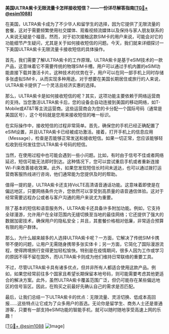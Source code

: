 **美国ULTRA紫卡无限流量卡怎样接收短信？——一份详尽解答指南[[TG💪+ @esim1088](https://t.me/s/esim1088)]**

在美国，ULTRA紫卡成为了不少华人和留学生的选择，因为它提供了无限流量的套餐，这对于需要频繁使用社交媒体、观看视频流媒体以及保持与家人朋友联系的人来说无疑是个福音。然而，对于初次接触这款SIM卡的用户来说，可能会对它的功能细节产生疑问，尤其是关于如何接收短信的问题。今天，我们就来详细探讨一下美国ULTRA紫卡无限流量卡接收短信的具体操作。

首先，我们需要了解ULTRA紫卡的工作原理。ULTRA紫卡是基于eSIM技术的一款产品，这意味着它不需要传统的物理SIM卡槽。用户可以通过手机内置的eSIM功能直接下载并激活卡片。这种技术的优势在于，用户可以在同一部手机上同时存储多张虚拟SIM卡，从而实现多种用途。对于想要在美国长期居住或旅行的人来说，ULTRA紫卡提供了一个灵活且经济实惠的选择。

那么，ULTRA紫卡是如何接收短信的呢？其实，这项功能主要依赖于网络运营商的支持。当您激活ULTRA紫卡后，您的设备会自动连接到美国的移动网络，如T-Mobile或AT&T等主流运营商。这些运营商会为您的卡分配一个国际号码（通常是美国区号），这个号码就是您用来接收短信的唯一标识。

在实际操作中，接收短信的过程非常简单。首先，确保您的手机已经正确配置了eSIM设置，并且ULTRA紫卡已经被成功激活。接着，打开手机上的信息应用（Message），检查是否能够正常发送和接收短信。如果一切正常，您应该能够轻松收到任何发往您ULTRA紫卡号码的短信。

当然，在使用过程中也可能会遇到一些小问题。比如，有时由于信号不佳或者网络延迟，短信可能无法即时到达。这种情况下，您可以尝试重启手机或者重新连接Wi-Fi来改善接收效果。此外，如果您发现短信长时间未送达，也可以通过拨打运营商客服热线进行咨询，他们通常能为您提供及时的帮助。

值得一提的是，ULTRA紫卡还支持VoLTE高清语音通话功能。这意味着即使是在偏远地区，只要网络条件允许，您依然可以享受到高质量的语音通信体验。这对于经常需要远程办公或者与客户沟通的用户来说尤为重要。

除了基本的短信和语音服务外，ULTRA紫卡还具备许多附加功能。例如，它支持全球漫游，允许用户在全球范围内无缝切换至当地的最佳网络；它还提供了强大的数据加密技术，确保用户的隐私安全；并且，其套餐价格相对低廉，非常适合预算有限的用户群体。

那么，为什么越来越多的人选择ULTRA紫卡呢？一方面，它解决了传统SIM卡携带不便的问题，让用户无需随身携带多张实体卡；另一方面，它简化了国际漫游流程，使得跨境旅行变得更加轻松愉快。特别是在疫情期间，很多人因为工作或学习的原因不得不留在国外，而ULTRA紫卡则成为他们维持日常联络的重要工具。

不过，尽管ULTRA紫卡具有诸多优点，但并非所有人都适合使用这款产品。例如，如果您经常前往多个国家且希望长期保留本地号码，则可能需要考虑其他更适合的解决方案。此外，虽然ULTRA紫卡覆盖范围广泛，但仍可能存在某些偏远地区的信号盲区。因此，在购买之前最好先确认自己的需求是否匹配。

最后，让我们总结一下ULTRA紫卡的优点：无限流量、灵活切换、低成本高回报……这些特点让它成为了众多用户的首选。无论你是留学生、商务人士还是普通游客，只要有一部支持eSIM功能的智能手机，就可以随时随地享受高速上网的乐趣！

[[TG💪+ @esim1088](https://t.me/s/esim1088) ![Image](https://i.postimg.cc/4NQfJmqS/Snipaste-2025-05-13-00-14-12.png)]